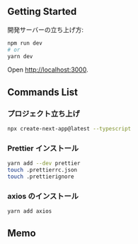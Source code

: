 ## Getting Started

開発サーバーの立ち上げ方:

```bash
npm run dev
# or
yarn dev
```

Open [http://localhost:3000](http://localhost:3000).

## Commands List

### プロジェクト立ち上げ

```bash
npx create-next-app@latest --typescript
```

### Prettier インストール

```bash
yarn add --dev prettier
touch .prettierrc.json
touch .prettierignore
```

### axios のインストール

```bash
yarn add axios
```

## Memo
